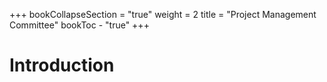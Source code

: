 +++
bookCollapseSection = "true"
weight = 2
title = "Project Management Committee"
bookToc - "true"
+++

# Introduction

